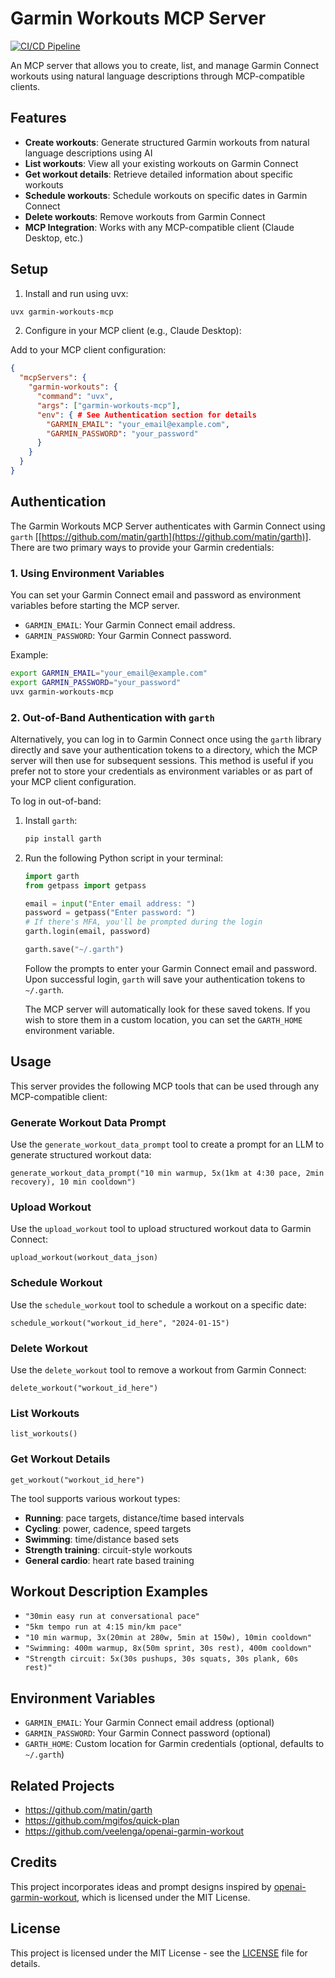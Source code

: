# Garmin Workouts MCP Server

[![CI/CD Pipeline](https://github.com/st3v/garmin-workouts-mcp/actions/workflows/ci.yml/badge.svg)](https://github.com/st3v/garmin-workouts-mcp/actions/workflows/ci.yml)

An MCP server that allows you to create, list, and manage Garmin Connect workouts using natural language descriptions through MCP-compatible clients.

## Features

- **Create workouts**: Generate structured Garmin workouts from natural language descriptions using AI
- **List workouts**: View all your existing workouts on Garmin Connect
- **Get workout details**: Retrieve detailed information about specific workouts
- **Schedule workouts**: Schedule workouts on specific dates in Garmin Connect
- **Delete workouts**: Remove workouts from Garmin Connect
- **MCP Integration**: Works with any MCP-compatible client (Claude Desktop, etc.)

## Setup

1. Install and run using uvx:
```bash
uvx garmin-workouts-mcp
```

2. Configure in your MCP client (e.g., Claude Desktop):

Add to your MCP client configuration:
```json
{
  "mcpServers": {
    "garmin-workouts": {
      "command": "uvx",
      "args": ["garmin-workouts-mcp"],
      "env": { # See Authentication section for details
        "GARMIN_EMAIL": "your_email@example.com",
        "GARMIN_PASSWORD": "your_password"
      }
    }
  }
}
```

## Authentication

The Garmin Workouts MCP Server authenticates with Garmin Connect using `garth` [[https://github.com/matin/garth](https://github.com/matin/garth)]. There are two primary ways to provide your Garmin credentials:

### 1. Using Environment Variables

You can set your Garmin Connect email and password as environment variables before starting the MCP server.

- `GARMIN_EMAIL`: Your Garmin Connect email address.
- `GARMIN_PASSWORD`: Your Garmin Connect password.

Example:
```bash
export GARMIN_EMAIL="your_email@example.com"
export GARMIN_PASSWORD="your_password"
uvx garmin-workouts-mcp
```

### 2. Out-of-Band Authentication with `garth`

Alternatively, you can log in to Garmin Connect once using the `garth` library directly and save your authentication tokens to a directory, which the MCP server will then use for subsequent sessions. This method is useful if you prefer not to store your credentials as environment variables or as part of your MCP client configuration.

To log in out-of-band:

1.  Install `garth`:
    ```bash
    pip install garth
    ```
2.  Run the following Python script in your terminal:
    ```python
    import garth
    from getpass import getpass

    email = input("Enter email address: ")
    password = getpass("Enter password: ")
    # If there's MFA, you'll be prompted during the login
    garth.login(email, password)

    garth.save("~/.garth")
    ```
    Follow the prompts to enter your Garmin Connect email and password. Upon successful login, `garth` will save your authentication tokens to `~/.garth`.

    The MCP server will automatically look for these saved tokens. If you wish to store them in a custom location, you can set the `GARTH_HOME` environment variable.

## Usage

This server provides the following MCP tools that can be used through any MCP-compatible client:

### Generate Workout Data Prompt

Use the `generate_workout_data_prompt` tool to create a prompt for an LLM to generate structured workout data:

```
generate_workout_data_prompt("10 min warmup, 5x(1km at 4:30 pace, 2min recovery), 10 min cooldown")
```

### Upload Workout

Use the `upload_workout` tool to upload structured workout data to Garmin Connect:

```
upload_workout(workout_data_json)
```

### Schedule Workout

Use the `schedule_workout` tool to schedule a workout on a specific date:

```
schedule_workout("workout_id_here", "2024-01-15")
```

### Delete Workout

Use the `delete_workout` tool to remove a workout from Garmin Connect:

```
delete_workout("workout_id_here")
```

### List Workouts

```
list_workouts()
```

### Get Workout Details

```
get_workout("workout_id_here")
```

The tool supports various workout types:
- **Running**: pace targets, distance/time based intervals
- **Cycling**: power, cadence, speed targets
- **Swimming**: time/distance based sets
- **Strength training**: circuit-style workouts
- **General cardio**: heart rate based training

## Workout Description Examples

- `"30min easy run at conversational pace"`
- `"5km tempo run at 4:15 min/km pace"`
- `"10 min warmup, 3x(20min at 280w, 5min at 150w), 10min cooldown"`
- `"Swimming: 400m warmup, 8x(50m sprint, 30s rest), 400m cooldown"`
- `"Strength circuit: 5x(30s pushups, 30s squats, 30s plank, 60s rest)"`

## Environment Variables

- `GARMIN_EMAIL`: Your Garmin Connect email address (optional)
- `GARMIN_PASSWORD`: Your Garmin Connect password (optional)
- `GARTH_HOME`: Custom location for Garmin credentials (optional, defaults to `~/.garth`)


## Related Projects

* https://github.com/matin/garth
* https://github.com/mgifos/quick-plan
* https://github.com/veelenga/openai-garmin-workout

## Credits

This project incorporates ideas and prompt designs inspired by [openai-garmin-workout](https://github.com/veelenga/openai-garmin-workout), which is licensed under the MIT License.

## License

This project is licensed under the MIT License - see the [LICENSE](LICENSE) file for details.
